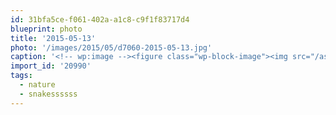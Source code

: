 ```yaml
---
id: 31bfa5ce-f061-402a-a1c8-c9f1f83717d4
blueprint: photo
title: '2015-05-13'
photo: '/images/2015/05/d7060-2015-05-13.jpg'
caption: '<!-- wp:image --><figure class="wp-block-image"><img src="/assets/images/2015/05/d7060-2015-05-13.jpg" /></figure><!-- /wp:image --><!-- wp:paragraph --><p>"Sssssssslow down there runner, I''m trying to ssssssssuntan" Bull Snake, Kal Park. Also saw a hawk snatch one up out of the grass. #snakessssss #nature</p><!-- /wp:paragraph -->'
import_id: '20990'
tags:
  - nature
  - snakessssss
---
```

